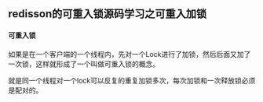 ## redisson的可重入锁源码学习之可重入加锁

#### 可重入锁

如果是在一个客户端的一个线程内，先对一个Lock进行了加锁，然后后面又加了一次锁，这样就形成了一个叫做可重入锁的概念。

就是同一个线程对一个lock可以反复的重复加锁多次，每次加锁和一次释放锁必须是配对的。

